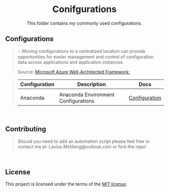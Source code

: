 <h1 align="center">Conifgurations</h1>
<p align="center">
    This folder contains my commonly used configurations.
</p>

## Configurations
<blockquote>
<p>
💡 Moving configurations to a centralized location can provide opportunities for easier management and control of configuration data across applications and application instances.

 Source: [Microsoft Azure Well-Architected Framework:](https://docs.microsoft.com/en-us/azure/architecture/patterns/external-configuration-store)

</p>
</blockquote>


<blockquote>

| Configuration | Description                                 | Docs                                     |
| ------------  | ------------------------------------------- | -------------------------------          |
|               |
| Anaconda | Anaconda Environment Configurations | [Configuration](./Configurations/Anaconda) |

</blockquote>

<br>

## Contributing
<blockquote>
<p>
Should you need to add an automation script please feel free to contact me at:
Lavius.Motileng@outlook.com or fork the repo!
<br>
</p>
</blockquote>

<br>

## License

This project is licensed under the terms of the
[MIT license](/LICENSE).
